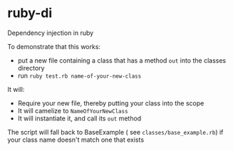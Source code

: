 # ruby-di
Dependency injection in ruby

To demonstrate that this works:
  - put a new file containing a class that has a method `out` into the classes directory
  - run `ruby test.rb name-of-your-new-class`
 
It will:
  - Require your new file, thereby putting your class into the scope
  - It will camelize to `NameOfYourNewClass`
  - It will instantiate it, and call its `out` method
  
The script will fall back to BaseExample ( see `classes/base_example.rb`) if your class name doesn't match one that exists
